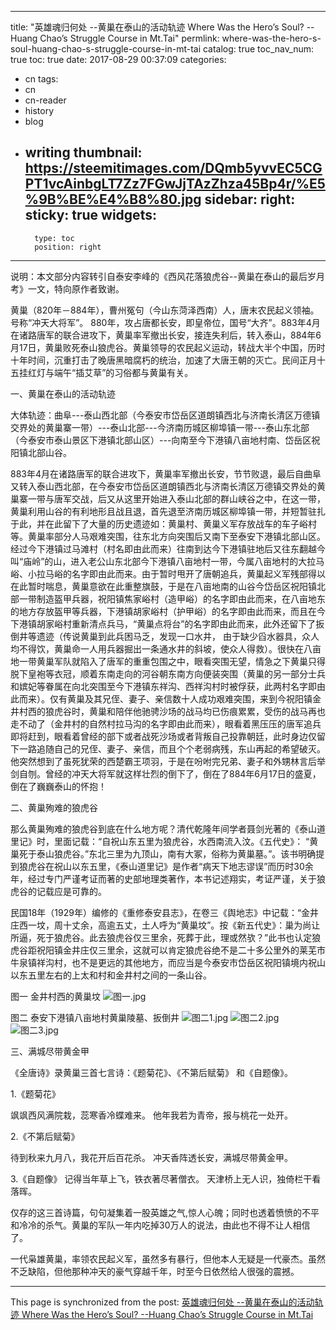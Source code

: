 
---
title: "英雄魂归何处 --黄巢在泰山的活动轨迹  Where Was the Hero’s Soul? --Huang Chao’s Struggle Course in Mt.Tai"
permlink: where-was-the-hero-s-soul-huang-chao-s-struggle-course-in-mt-tai
catalog: true
toc_nav_num: true
toc: true
date: 2017-08-29 00:37:09
categories:
- cn
tags:
- cn
- cn-reader
- history
- blog
- writing
thumbnail: https://steemitimages.com/DQmb5yvvEC5CGPT1vcAinbgLT7Zz7FGwJjTAzZhza45Bp4r/%E5%9B%BE%E4%B8%80.jpg
sidebar:
    right:
        sticky: true
widgets:
    -
        type: toc
        position: right
---


说明：本文部分内容转引自泰安李峰的《西风花落狼虎谷--黄巢在泰山的最后岁月考》一文，特向原作者致谢。

黄巢（820年－884年），曹州冤句（今山东菏泽西南）人，唐末农民起义领袖。号称“冲天大将军”。 880年，攻占唐都长安，即皇帝位，国号“大齐”。883年4月在诸路唐军的联合进攻下，黄巢率军撤出长安，接连失利后，转入泰山，884年6月17日，黄巢败死泰山狼虎谷。黄巢领导的农民起义运动，转战大半个中国，历时十年时间，沉重打击了晚唐黑暗腐朽的统治，加速了大唐王朝的灭亡。民间正月十五挂红灯与端午“插艾草”的习俗都与黄巢有关。

 一、黄巢在泰山的活动轨迹

大体轨迹：曲阜---泰山西北部（今泰安市岱岳区道朗镇西北与济南长清区万德镇交界处的黄巢寨一带）---泰山北部---今济南历城区柳埠镇一带---泰山东北部（今泰安市泰山景区下港镇北部山区）---向南至今下港镇八亩地村南、岱岳区祝阳镇北部山谷。

883年4月在诸路唐军的联合进攻下，黄巢率军撤出长安，节节败退，最后自曲阜又转入泰山西北部，在今泰安市岱岳区道朗镇西北与济南长清区万德镇交界处的黄巢寨一带与唐军交战，后又从这里开始进入泰山北部的群山峡谷之中，在这一带，黄巢利用山谷的有利地形且战且退，首先退至济南历城区柳埠镇一带，并短暂驻扎于此，并在此留下了大量的历史遗迹如：黄巢村、黄巢义军存放战车的车子峪村等。黄巢率部分人马艰难突围，往东北方向突围后又南下至泰安下港镇北部山区。经过今下港镇过马滩村（村名即由此而来）往南到达今下港镇驻地后又往东翻越今叫“庙岭”的山，进入老公山东北部今下港镇八亩地村一带，今属八亩地村的大拉马峪、小拉马峪的名字即由此而来。由于暂时甩开了唐朝追兵，黄巢起义军残部得以在此暂时喘息，黄巢意欲在此重整旗鼓，于是在八亩地南的山谷今岱岳区祝阳镇北部一带制造盔甲兵器，祝阳镇焦家峪村（造甲峪）的名字即由此而来，在八亩地东的地方存放盔甲等兵器，下港镇胡家峪村（护甲峪）的名字即由此而来，而且在今下港镇胡家峪村重新清点兵马，“黄巢点将台”的名字即由此而来，此外还留下了扳倒井等遗迹（传说黄巢到此兵困马乏，发现一口水井， 由于缺少舀水器具，众人均不得饮，黄巢命一人用兵器掘出一条通水井的斜坡，使众人得救）。很快在八亩地一带黄巢军队就陷入了唐军的重重包围之中，眼看突围无望，情急之下黄巢只得脱下皇袍等衣冠，顺着东南走向的河谷朝东南方向便装突围（黄巢的另一部分士兵和嫔妃等眷属在向北突围至今下港镇东祥沟、西祥沟村时被俘获，此两村名字即由此而来）。仅有黄巢及其兄侄、妻子、亲信数十人成功艰难突围，来到今祝阳镇金井村西的狼虎谷时，黄巢和陪伴他驰骋沙场的战马均已伤痕累累，受伤的战马再也走不动了（金井村的自然村拉马沟的名字即由此而来），眼看着黑压压的唐军追兵即将赶到，眼看着曾经的部下或者战死沙场或者背叛自己投靠朝廷，此时身边仅留下一路追随自己的兄侄、妻子、亲信，而且个个老弱病残，东山再起的希望破灭。他突然想到了虽死犹荣的西楚霸王项羽，于是在吩咐完兄弟、妻子和外甥林言后举剑自刎。曾经的冲天大将军就这样壮烈的倒下了，倒在了884年6月17日的盛夏，倒在了巍巍泰山的怀抱！

二、黄巢殉难的狼虎谷 

那么黄巢殉难的狼虎谷到底在什么地方呢？清代乾隆年间学者聂剑光著的《泰山道里记》时，里面记载：“自祝山东五里为狼虎谷，水西南流入汶。《五代史》： “黄巢死于泰山狼虎谷。”东北三里为九顶山，南有大冢，俗称为黄巢墓。”。该书明确提到狼虎谷在祝山以东五里，《泰山道里记》是作者“病天下地志谬误”而历时30余年，经过专门严谨考证而著的史部地理类著作，本书记述翔实，考证严谨，关于狼虎谷的记载应是可靠的。

民国18年（1929年）编修的《重修泰安县志》，在卷三《舆地志》中记载：“金井庄西一坟，周十丈余，高逾五丈，土人呼为“黄巢坟”。按《新五代史》：巢为尚让所逼，死于狼虎谷。此去狼虎谷仅三里余，死葬于此，理或然欤？”此书也认定狼虎谷距祝阳镇金井庄仅三里余，这就可以肯定狼虎谷绝不是二十多公里外的莱芜市牛泉镇祥沟村，也不是更远的其他地方，而应当是今泰安市岱岳区祝阳镇境内祝山以东五里左右的上太和村和金井村之间的一条山谷。

 图一 金井村西的黄巢坟
![图一.jpg](https://steemitimages.com/DQmb5yvvEC5CGPT1vcAinbgLT7Zz7FGwJjTAzZhza45Bp4r/%E5%9B%BE%E4%B8%80.jpg)

图二 泰安下港镇八亩地村黄巢陵墓、扳倒井 
![图二1.jpg](https://steemitimages.com/DQmWtyX9gyJ9z9yJwy5zhozhGNQ7KRzs2FfE6nVAbtsdP3g/%E5%9B%BE%E4%BA%8C1.jpg)
![图二2.jpg](https://steemitimages.com/DQmdz8mVSMeVp2kMYefVLv8y6JLy2e2PHYJ1uZrgW1k98aQ/%E5%9B%BE%E4%BA%8C2.jpg)
![图二3.jpg](https://steemitimages.com/DQmUj1xyKqDH5tAdmbgBLXJJdu51DSfZytwyfoAPeuGsyqZ/%E5%9B%BE%E4%BA%8C3.jpg)


三、满城尽带黄金甲

《全唐诗》录黄巢三首七言诗：《题菊花》、《不第后赋菊》
和《自题像》。

1.《题菊花》

飒飒西风满院栽，蕊寒香冷蝶难来。
他年我若为青帝，报与桃花一处开。

2.《不第后赋菊》

待到秋来九月八，我花开后百花杀。
冲天香阵透长安，满城尽带黄金甲。

3.《自题像》
记得当年草上飞，铁衣著尽著僧衣。
天津桥上无人识，独倚栏干看落晖。

仅存的这三首诗篇，句句凝集着一股英雄之气,惊人心魄；同时也透着愤愤的不平和冷冷的杀气。黄巢的军队一年内吃掉30万人的说法，由此也不得不让人相信了。

一代枭雄黄巢，率领农民起义军，虽然多有暴行，但他本人无疑是一代豪杰。虽然不乏缺陷，但他那种冲天的豪气穿越千年，时至今日依然给人很强的震撼。

- - -

This page is synchronized from the post: [英雄魂归何处 --黄巢在泰山的活动轨迹  Where Was the Hero’s Soul? --Huang Chao’s Struggle Course in Mt.Tai](https://steemit.com/@bring/where-was-the-hero-s-soul-huang-chao-s-struggle-course-in-mt-tai)

